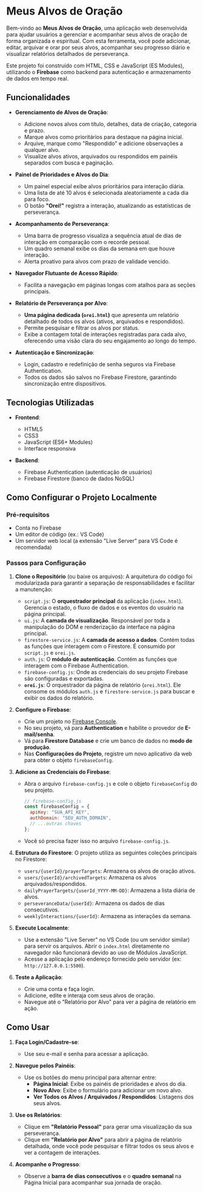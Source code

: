# Meus Alvos de Oração

Bem-vindo ao **Meus Alvos de Oração**, uma aplicação web desenvolvida para ajudar usuários a gerenciar e acompanhar seus alvos de oração de forma organizada e espiritual. Com esta ferramenta, você pode adicionar, editar, arquivar e orar por seus alvos, acompanhar seu progresso diário e visualizar relatórios detalhados de perseverança.

Este projeto foi construído com HTML, CSS e JavaScript (ES Modules), utilizando o **Firebase** como backend para autenticação e armazenamento de dados em tempo real.

## Funcionalidades

-   **Gerenciamento de Alvos de Oração**:
    -   Adicione novos alvos com título, detalhes, data de criação, categoria e prazo.
    -   Marque alvos como prioritários para destaque na página inicial.
    -   Arquive, marque como "Respondido" e adicione observações a qualquer alvo.
    -   Visualize alvos ativos, arquivados ou respondidos em painéis separados com busca e paginação.

-   **Painel de Prioridades e Alvos do Dia**:
    -   Um painel especial exibe alvos prioritários para interação diária.
    -   Uma lista de até 10 alvos é selecionada aleatoriamente a cada dia para foco.
    -   O botão **"Orei!"** registra a interação, atualizando as estatísticas de perseverança.

-   **Acompanhamento de Perseverança**:
    -   Uma barra de progresso visualiza a sequência atual de dias de interação em comparação com o recorde pessoal.
    -   Um quadro semanal exibe os dias da semana em que houve interação.
    -   Alerta proativo para alvos com prazo de validade vencido.

-   **Navegador Flutuante de Acesso Rápido**:
    -   Facilita a navegação em páginas longas com atalhos para as seções principais.

-   **Relatório de Perseverança por Alvo**:
    -   **Uma página dedicada (`orei.html`)** que apresenta um relatório detalhado de todos os alvos (ativos, arquivados e respondidos).
    -   Permite pesquisar e filtrar os alvos por status.
    -   Exibe a contagem total de interações registradas para cada alvo, oferecendo uma visão clara do seu engajamento ao longo do tempo.

-   **Autenticação e Sincronização**:
    -   Login, cadastro e redefinição de senha seguros via Firebase Authentication.
    -   Todos os dados são salvos no Firebase Firestore, garantindo sincronização entre dispositivos.

## Tecnologias Utilizadas

-   **Frontend**:
    -   HTML5
    -   CSS3
    -   JavaScript (ES6+ Modules)
    -   Interface responsiva

-   **Backend**:
    -   Firebase Authentication (autenticação de usuários)
    -   Firebase Firestore (banco de dados NoSQL)

## Como Configurar o Projeto Localmente

### Pré-requisitos

-   Conta no Firebase
-   Um editor de código (ex.: VS Code)
-   Um servidor web local (a extensão "Live Server" para VS Code é recomendada)

### Passos para Configuração

1.  **Clone o Repositório** (ou baixe os arquivos):
    A arquitetura do código foi modularizada para garantir a separação de responsabilidades e facilitar a manutenção:
    -   `script.js`: O **orquestrador principal** da aplicação (`index.html`). Gerencia o estado, o fluxo de dados e os eventos do usuário na página principal.
    -   `ui.js`: A **camada de visualização**. Responsável por toda a manipulação do DOM e renderização da interface na página principal.
    -   `firestore-service.js`: A **camada de acesso a dados**. Contém todas as funções que interagem com o Firestore. É consumido por `script.js` e `orei.js`.
    -   `auth.js`: O **módulo de autenticação**. Contém as funções que interagem com o Firebase Authentication.
    -   `firebase-config.js`: Onde as credenciais do seu projeto Firebase são configuradas e exportadas.
    -   **`orei.js`**: O orquestrador da página de relatório (`orei.html`). Ele consome os módulos `auth.js` e `firestore-service.js` para buscar e exibir os dados do relatório.

2.  **Configure o Firebase**:
    -   Crie um projeto no [Firebase Console](https://console.firebase.google.com/).
    -   No seu projeto, vá para **Authentication** e habilite o provedor de **E-mail/senha**.
    -   Vá para **Firestore Database** e crie um banco de dados no **modo de produção**.
    -   Nas **Configurações do Projeto**, registre um novo aplicativo da web para obter o objeto `firebaseConfig`.

3.  **Adicione as Credenciais do Firebase**:
    -   Abra o arquivo `firebase-config.js` e cole o objeto `firebaseConfig` do seu projeto.
        ```javascript
        // firebase-config.js
        const firebaseConfig = {
          apiKey: "SUA_API_KEY",
          authDomain: "SEU_AUTH_DOMAIN",
          // ...outras chaves
        };
        ```
    -   Você só precisa fazer isso no arquivo `firebase-config.js`.

4.  **Estrutura do Firestore**:
    O projeto utiliza as seguintes coleções principais no Firestore:
    -   `users/{userId}/prayerTargets`: Armazena os alvos de oração ativos.
    -   `users/{userId}/archivedTargets`: Armazena os alvos arquivados/respondidos.
    -   `dailyPrayerTargets/{userId_YYYY-MM-DD}`: Armazena a lista diária de alvos.
    -   `perseveranceData/{userId}`: Armazena os dados de dias consecutivos.
    -   `weeklyInteractions/{userId}`: Armazena as interações da semana.

5.  **Execute Localmente**:
    -   Use a extensão "Live Server" no VS Code (ou um servidor similar) para servir os arquivos. Abrir o `index.html` diretamente no navegador não funcionará devido ao uso de Módulos JavaScript.
    -   Acesse a aplicação pelo endereço fornecido pelo servidor (ex: `http://127.0.0.1:5500`).

6.  **Teste a Aplicação**:
    -   Crie uma conta e faça login.
    -   Adicione, edite e interaja com seus alvos de oração.
    -   Navegue até o "Relatório por Alvo" para ver a página de relatório em ação.

## Como Usar

1.  **Faça Login/Cadastre-se**:
    -   Use seu e-mail e senha para acessar a aplicação.

2.  **Navegue pelos Painéis**:
    -   Use os botões do menu principal para alternar entre:
        -   **Página Inicial**: Exibe os painéis de prioridades e alvos do dia.
        -   **Novo Alvo**: Exibe o formulário para adicionar um novo alvo.
        -   **Ver Todos os Alvos / Arquivados / Respondidos**: Listagens dos seus alvos.

3.  **Use os Relatórios**:
    -   Clique em **"Relatório Pessoal"** para gerar uma visualização da sua perseverança.
    -   Clique em **"Relatório por Alvo"** para abrir a página de relatório detalhada, onde você pode pesquisar e filtrar todos os seus alvos e ver a contagem de interações.

4.  **Acompanhe o Progresso**:
    -   Observe a **barra de dias consecutivos** e o **quadro semanal** na Página Inicial para acompanhar sua jornada de oração.
